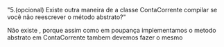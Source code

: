 

"5.(opcional) Existe outra maneira de a classe 
ContaCorrente compilar se você não reescrever o método abstrato?"


Não existe , porque assim como em poupança implementamos o metodo abstrato 
em ContaCorrente tambem devemos fazer o mesmo
